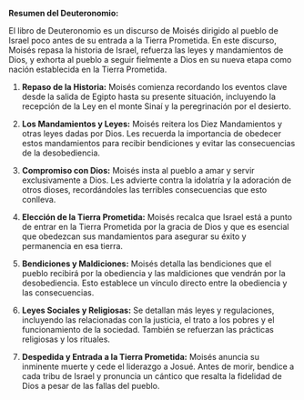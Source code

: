 **Resumen del Deuteronomio:**

El libro de Deuteronomio es un discurso de Moisés dirigido al pueblo de Israel poco antes de su entrada a la Tierra Prometida. En este discurso, Moisés repasa la historia de Israel, refuerza las leyes y mandamientos de Dios, y exhorta al pueblo a seguir fielmente a Dios en su nueva etapa como nación establecida en la Tierra Prometida.

1. **Repaso de la Historia:**
   Moisés comienza recordando los eventos clave desde la salida de Egipto hasta su presente situación, incluyendo la recepción de la Ley en el monte Sinaí y la peregrinación por el desierto.

2. **Los Mandamientos y Leyes:**
   Moisés reitera los Diez Mandamientos y otras leyes dadas por Dios. Les recuerda la importancia de obedecer estos mandamientos para recibir bendiciones y evitar las consecuencias de la desobediencia.

3. **Compromiso con Dios:**
   Moisés insta al pueblo a amar y servir exclusivamente a Dios. Les advierte contra la idolatría y la adoración de otros dioses, recordándoles las terribles consecuencias que esto conlleva.

4. **Elección de la Tierra Prometida:**
   Moisés recalca que Israel está a punto de entrar en la Tierra Prometida por la gracia de Dios y que es esencial que obedezcan sus mandamientos para asegurar su éxito y permanencia en esa tierra.

5. **Bendiciones y Maldiciones:**
   Moisés detalla las bendiciones que el pueblo recibirá por la obediencia y las maldiciones que vendrán por la desobediencia. Esto establece un vínculo directo entre la obediencia y las consecuencias.

6. **Leyes Sociales y Religiosas:**
   Se detallan más leyes y regulaciones, incluyendo las relacionadas con la justicia, el trato a los pobres y el funcionamiento de la sociedad. También se refuerzan las prácticas religiosas y los rituales.

7. **Despedida y Entrada a la Tierra Prometida:**
   Moisés anuncia su inminente muerte y cede el liderazgo a Josué. Antes de morir, bendice a cada tribu de Israel y pronuncia un cántico que resalta la fidelidad de Dios a pesar de las fallas del pueblo.
